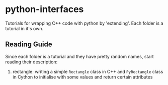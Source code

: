 # python-interfaces
Tutorials for wrapping C++ code with python by 'extending'. Each folder is a tutorial in it's own.

## Reading Guide
Since each folder is a tutorial and they have pretty random names, start reading their description:

1. rectangle: writing a simple `Rectangle` class in C++ and `PyRectangle` class in Cython to initialise with some values and return certain attributes
